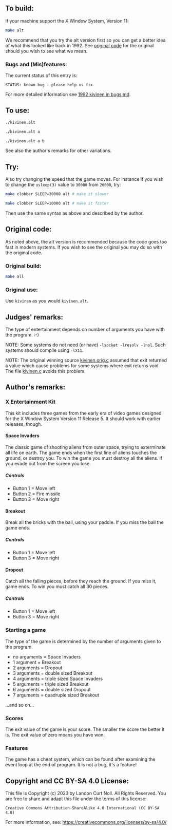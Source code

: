 ## To build:

If your machine support the X Window System, Version 11:

```sh
make alt
```

We recommend that you try the alt version first so you can get a better idea of
what this looked like back in 1992. See [original code](#original-code) for the
original should you wish to see what we mean.


### Bugs and (Mis)features:

The current status of this entry is:

```
STATUS: known bug - please help us fix
```

For more detailed information see [1992 kivinen in bugs.md](/bugs.md#1992-kivinen).


## To use:

```sh
./kivinen.alt

./kivinen.alt a

./kivinen.alt a b
```

See also the author's remarks for other variations.


## Try:

Also try changing the speed that the game moves. For instance if you wish to
change the `usleep(3)` value to `30000` from `20000`, try:


```sh
make clobber SLEEP=30000 alt # make it slower

make clobber SLEEP=10000 alt # make it faster
```

Then use the same syntax as above and described by the author.


## Original code:

As noted above, the alt version is recommended because the code goes too fast in
modern systems. If you wish to see the original you may do so with the original
code.


### Original build:

```sh
make all
```


### Original use:

Use `kivinen` as you would `kivinen.alt`.


## Judges' remarks:

The type of entertainment depends on number of arguments
you have with the program.  :-)

NOTE: Some systems do not need (or have) `-lsocket -lresolv -lnsl`.
Such systems should compile using `-lX11`.

NOTE: The original winning source [kivinen.orig.c](kivinen.orig.c) assumed that
exit returned a value which cause problems for some systems where exit returns
void.  The file [kivinen.c](kivinen.c) avoids this problem.


## Author's remarks:

### X Entertainment Kit

This kit includes three games from the early era of video games designed for
the X Window System Version 11 Release 5. It should work with earlier releases,
though.


#### Space Invaders

The classic game of shooting aliens from outer space, trying to
exterminate all life on earth. The game ends when the first line
of aliens touches the ground, or destroy you. To win the game you
must destroy all the aliens. If you evade out from the screen you
lose.

##### Controls

- Button 1 = Move left
- Button 2 = Fire missile
- Button 3 = Move right


####  Breakout

Break all the bricks with the ball, using your paddle. If you miss
the ball the game ends.

##### Controls

- Button 1 = Move left
- Button 3 = Move right


#### Dropout

Catch all the falling pieces, before they reach the ground. If you
miss it, game ends. To win you must catch all 30 pieces.

##### Controls

- Button 1 = Move left
- Button 3 = Move right



### Starting a game

The type of the game is determined by the number of arguments
given to the program.

- no arguments = Space Invaders
- 1 argument   = Breakout
- 2 arguments  = Dropout
- 3 arguments  = double sized Breakout
- 4 arguments  = triple sized Space Invaders
- 5 arguments  = triple sized Breakout
- 6 arguments  = double sized Dropout
- 7 arguments  = quadruple sized Breakout

...and so on...


### Scores

The exit value of the game is your score. The smaller the score
the better it is. The exit value of zero means you have won.


### Features

The game has a cheat system, which can be found after examining the
event loop at the end of program. It is not a bug, it's a feature!


## Copyright and CC BY-SA 4.0 License:

This file is Copyright (c) 2023 by Landon Curt Noll.  All Rights Reserved.
You are free to share and adapt this file under the terms of this license:

    Creative Commons Attribution-ShareAlike 4.0 International (CC BY-SA 4.0)

For more information, see: https://creativecommons.org/licenses/by-sa/4.0/
